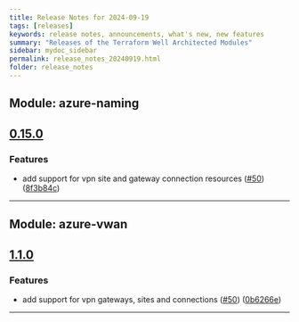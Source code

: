 ```yaml
---
title: Release Notes for 2024-09-19
tags: [releases]
keywords: release notes, announcements, what's new, new features
summary: "Releases of the Terraform Well Architected Modules"
sidebar: mydoc_sidebar
permalink: release_notes_20240919.html
folder: release_notes
---
```


## Module: azure-naming
## [0.15.0](https://github.com/CloudNationHQ/terraform-azure-naming/releases/tag/v0.15.0)


### Features

* add support for vpn site and gateway connection resources ([#50](https://github.com/CloudNationHQ/terraform-azure-naming/issues/50)) ([8f3b84c](https://github.com/CloudNationHQ/terraform-azure-naming/commit/8f3b84c5344060503c925cb9ff53cfa9c14807cd))

---

## Module: azure-vwan
## [1.1.0](https://github.com/CloudNationHQ/terraform-azure-vwan/releases/tag/v1.1.0)


### Features

* add support for vpn gateways, sites and connections ([#50](https://github.com/CloudNationHQ/terraform-azure-vwan/issues/50)) ([0b6266e](https://github.com/CloudNationHQ/terraform-azure-vwan/commit/0b6266e70fca1a7e274b2efc84b817b5cca561a8))

---

